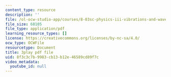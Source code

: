 ```yaml
---
content_type: resource
description: ''
file: /ol-ocw-studio-app/courses/8-03sc-physics-iii-vibrations-and-waves-fall-2016/8f3c3c7b9983cb13b12e46589cd89f7c_In0E5_JrPpo.pdf
file_size: 68105
file_type: application/pdf
learning_resource_types: []
license: https://creativecommons.org/licenses/by-nc-sa/4.0/
ocw_type: OCWFile
resourcetype: Document
title: 3play pdf file
uid: 8f3c3c7b-9983-cb13-b12e-46589cd89f7c
video_metadata:
  youtube_id: null
---
```


